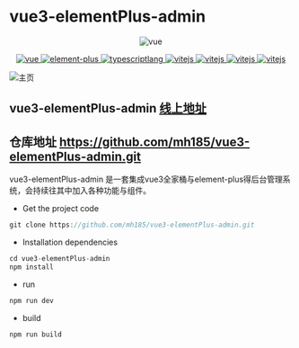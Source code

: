 # vue3-elementPlus-admin

<p align="center">
    <img src="https://vkceyugu.cdn.bspapp.com/VKCEYUGU-201d7d1b-d463-4f91-8946-6d0f6581a344/1e058553-ba12-4afe-b2b5-97da3892c78b.png" alt="vue">
</p>

<p align="center">
    <a href="https://v3.cn.vuejs.org/">
        <img src="https://img.shields.io/badge/vue-3%2B-green" alt="vue" />
    </a>
    <a href="https://element-plus.gitee.io/zh-CN/#/zh-CN/component/installation">
        <img src="https://img.shields.io/badge/element--plus-1%2B-red" alt="element-plus">
    </a>
    <a href="https://www.typescriptlang.org/">
        <img src="https://img.shields.io/badge/typescript-4%2B-blue" alt="typescriptlang">
    </a>
    <a href="https://vitejs.cn/">
        <img src="https://img.shields.io/badge/vite-2%2B-orange" alt="vitejs">
    </a>
    <a href="https://echarts.apache.org/zh/index.html">
        <img src="https://img.shields.io/badge/echarts-5%2B-brightgreen" alt="vitejs">
    </a>
    <a href="http://i18njs.com/">
        <img src="https://img.shields.io/badge/i18n-9%2B-lightgrey" alt="vitejs">
    </a>
    <a href="https://www.sass.hk/">
        <img src="https://img.shields.io/badge/sass-1%2B-yellow" alt="vitejs">
    </a>
</p>

![主页](https://img-blog.csdnimg.cn/44381a3e8ca84f339cdf1eb49cb2d528.png)


## vue3-elementPlus-admin [线上地址](https://static-201d7d1b-d463-4f91-8946-6d0f6581a344.bspapp.com/vue3-elementPlus-admin/index.html)
## 仓库地址 https://github.com/mh185/vue3-elementPlus-admin.git

vue3-elementPlus-admin 是一套集成vue3全家桶与element-plus得后台管理系统，会持续往其中加入各种功能与组件。

- Get the project code

```javascript
git clone https://github.com/mh185/vue3-elementPlus-admin.git
```

- Installation dependencies

```javascript
cd vue3-elementPlus-admin
npm install
```

- run

```javascript
npm run dev
```

- build

```javascript
npm run build
```
